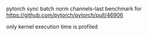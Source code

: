 pytorch sync batch norm channels-last benchmark for https://github.com/pytorch/pytorch/pull/46906

only kernel execution time is profiled